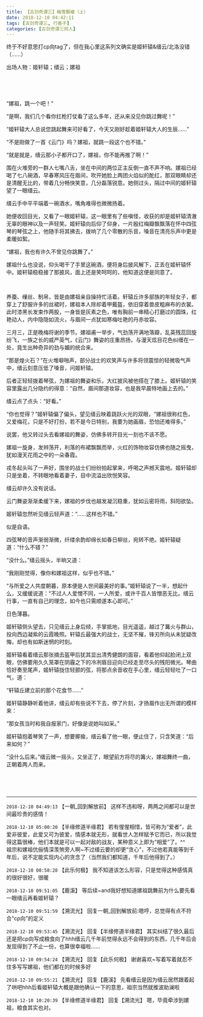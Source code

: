 ```yaml
---
title: 【古剑奇谭三】梅雪飘裙（上）
date: 2018-12-10 04:42:11
tags: [古剑奇谭三, 行香子]
categories: [古剑奇谭三同人]
---
```


<p>终于不好意思打cp向tag了，但在我心里这系列文确实是姬轩辕&amp;缙云/北洛没错（……）</p> 
<p>出场人物：姬轩辕；缙云；嫘祖</p> 
<p>&nbsp;</p> 
<p>&nbsp;</p> 
<p>“嫘祖，跳一个吧！”</p> 
<p>“是啊，我们几个看你扛枪打仗看了这么多年，还从来没见你跳过舞呢！”</p> 
<p>“姬轩辕大人总说您跳起舞来可好看了，今天又刚好趁着姬轩辕大人的生辰……”</p> 
<p>“不是刚做了一首《云门》吗？嫘祖，就跳一段这个也不错。”</p> 
<p>“就是就是，缙云那小子都开口了，嫘祖，你不能再推了啊！”</p> 
<p>围在火堆旁的一群人七嘴八舌，坐在中间的两位正主反倒一直不声不响。嫘祖已经喝了七八碗酒，早春寒风压在眉间，吹开她脸上两团火焰似的酡红，那双眼睛却还是清醒无比的，带着几分畅快笑意，几分磊落锐意。她侧过头，隔过中间的姬轩辕望了一眼缙云。</p> 
<p>缙云手中平平端着一碗酒水，嘴角难得也微微扬着。</p> 
<p>她便收回目光，又看了一眼姬轩辕，这一眼里有了些嗔怪，收获的却是姬轩辕清澈无辜的眼神以及一声轻笑。姬轩辕向后仰了仰身，一片殷红梅瓣飘飘落在怀中四弦琴的琴弦之上，他随手将其拂去，拨响了几个零散的乐音，嗓音在清亮乐声中更是柔暖如絮。</p> 
<p>“嫘祖，我也有许久不曾见你跳舞了。”</p> 
<p>嫘祖什么也没说，仰头喝干了手里这碗酒，便将身后披风解下，正丢在姬轩辕怀中。姬轩辕稳稳接了那披风，面上还是笑呵呵的，他知道这便是同意了。</p> 
<p>&nbsp;</p> 
<p>养蚕、缫丝、制帛，皆是由嫘祖亲自操持忙活着。轩辕丘许多部族的年轻女子，都穿上了舒服许多的丝裙时，嫘祖本人除却着甲戴盔，依旧穿着兽皮粗麻布的衣裳。此时漆黑长发束作两股，一身皆是灰素之色，唯有胸前一串精心打磨过的圆珠，红艳动人，内中隐隐如流火，与眉间一点犹如寒梅吐艳的丹赤妆容。</p> 
<p>三月三，正是晚梅将谢的季节。嫘祖甫一举步，气劲荡开满地落瓣，乱英残蕊回旋纷飞，一族之长的威严英气，《云门》舞姿的庄重昂扬，与漫天炫目花色纠缠在一处，竟生出种奇异的劲与媚的统合来。</p> 
<p>“那是煌火石？”在火堆噼啪声，部分战士的欢笑声与许多将领震惊的轻微吸气声中，缙云刻意压低了嗓音，问姬轩辕。</p> 
<p>后者正轻轻拨着琴弦，为嫘祖的舞姿和乐，大红披风被他搭在了膝上。姬轩辕的笑容里露出几分隐约的得意：“自然，眉间那道妆容，也是我早晨特地画上去的。”</p> 
<p>缙云点了点头：“好看。”</p> 
<p>“你也觉得？”姬轩辕偏了偏头，望见缙云映着跳跃火光的双眼，“嫘祖很称红色，又爱梅花，只是不好打扮，若不是今日特别，我要为她画眉，恐怕还难得多。”</p> 
<p>说罢，他又转过头去看嫘祖的舞姿，仿佛多转开目光一刻也不该不愿。</p> 
<p>嫘祖一旋身，发辫荡开，利落的布裙飘飘而举，火红的饰物妆容仿佛也随之摇曳，犹如漫天花雨之中的一朵春霞。</p> 
<p>戎冬起头叫了一声好，围坐的战士们纷纷拍起掌来，呼喝之声撼天震地。姬轩辕却只是坐着，不转眼地看着妻子，目中流溢出欣悦笑容。</p> 
<p>缙云却许久没有说话。</p> 
<p>云门舞姿渐渐柔缓下来，嫘祖的步伐也越发凝沉稳重，犹如云密将雨，斜阳欲坠。</p> 
<p>姬轩辕忽然听见缙云轻声道：“……这样也不错。”</p> 
<p>似是自语。</p> 
<p>四弦琴的音声渐弱渐微，纤缕余韵却绵长如春日柳丝，宛转不绝。姬轩辕疑道：“什么不错？”</p> 
<p>“没什么。”缙云摇头，半晌又道：</p> 
<p>“我刚刚觉得，像你和嫘祖这样，似乎也不错。”</p> 
<p>“与所爱之人共度朝暮，原本便是人世间最美好的事。”姬轩辕说了一半，想起什么，又缓缓说道：“不过人人爱憎不同，一人所爱，或许千百人皆憎恶无比。缙云行事，一直有自己的理念，如今也只需顺遂本心即可。”</p> 
<p>日色薄暮。</p> 
<p>姬轩辕侧头望去，只见缙云上身后倾，手掌抵地，目光遥遥，越过了篝火与群山，投向西边凝紫的云霞晚照。轩辕丘最强大的战士，无坚不摧，锋刃所向从未犹疑改悔，却也有如斯迷惘的时刻。</p> 
<p>姬轩辕看着缙云那张摘去盔甲后犹其显出清秀健朗的面容，看着他仰起脸闭上双眼，仿佛要用久久笼罩在阴霾之下的冷冽眉目迎向已经走至尽头的残阳微光。琴曲恰好奏至尾声，姬轩辕拢住轻颤的弦，将那点余音收在手心里，缙云轻轻吐了一口气，道：</p> 
<p>“轩辕丘建立前的那个花食节……”</p> 
<p>姬轩辕静静听着他讲，缙云却有些说不下去，停了片刻，才扬眉作出无所谓的模样来：</p> 
<p>“那女孩当时和我自报家门，好像是说她叫如采。”</p> 
<p>姬轩辕抱着琴笑了一声，想要揶揄，缙云看了他一眼，便止住了，只含笑道：“后来如何？”</p> 
<p>“没什么后来。”缙云微一摇头，又坐正了，眼望前方将尽的篝火，嫘祖舞终一曲，正朝着两人而来。</p> 
<p>&nbsp;</p> 
<p>&nbsp;</p>

<!-- more -->

---

`2018-12-10 04:49:13` 【一朝\_回到解放前】 这样不违和呀，两两之间都可以是世间最珍贵的感情！

`2018-12-10 05:00:20` 【半缘修道半缘君】 若有惺惺相惜，皆可称为“爱者”，此爱非彼爱，此爱又可为彼爱，情感本就无形，就看世人怎样赋予它而已，所以我觉得这篇很棒，他们本就是可以一起对敌的战友，某种意义上即为“相爱”了。^^   
祖宗和嫘祖伉俪情深羡煞旁人啊~不过缙云要的却更“贪心”，不过他若真能等到千年后，说不定能实现内心的贪念了（当然我们都知道，千年后他得到了。）

`2018-12-10 08:58:28` 【此乐何极】 我不知道该怎么形容，只是觉得这种感情真的很好很好，很暖

`2018-12-10 09:51:05` 【鹿溪】 等后续~and我好想知道嫘祖跳舞前为什么要先看一眼缙云再看姬轩辕？

`2018-12-10 09:51:59` 【溯流光】 回复一朝\_回到解放前:嗯哼，总觉得有点不符合“cp向”的定义

`2018-12-10 09:53:45` 【溯流光】 回复【半缘修道半缘君】 其实纠结了很久最后还是把cp向写成粮食向了hhh缙云几千年前觉得永远不会得到的东西，几千年后会发现得到了不止一份，也算很幸福啦……

`2018-12-10 09:54:24` 【溯流光】 回复【此乐何极】 谢谢喜欢~写着写着就忍不住多写写嫘祖，他们都在的时候多好

`2018-12-10 09:55:21` 【溯流光】 回复【鹿溪】 先看缙云是因为缙云居然跟着起了哄吧hhh后看姬轩辕大概是跟他确认一下的意思，祖宗当然就推波助澜啦

`2018-12-10 10:20:39` 【半缘修道半缘君】 回复【溯流光】 嗯，毕竟牵涉到嫘祖，粮食其实也对。
